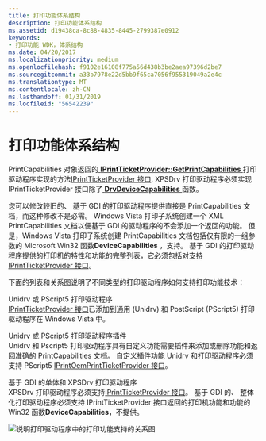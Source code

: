 ```yaml
---
title: 打印功能体系结构
description: 打印功能体系结构
ms.assetid: d19438ca-8c88-4835-8445-2799387e0912
keywords:
- 打印功能 WDK，体系结构
ms.date: 04/20/2017
ms.localizationpriority: medium
ms.openlocfilehash: f9102e16108f775a56d438b3be2aea97396d2be7
ms.sourcegitcommit: a33b7978e22d5bb9f65ca7056f955319049a2e4c
ms.translationtype: MT
ms.contentlocale: zh-CN
ms.lasthandoff: 01/31/2019
ms.locfileid: "56542239"
---
```

# <a name="print-capabilities-architecture"></a>打印功能体系结构


PrintCapabilities 对象返回的[ **IPrintTicketProvider::GetPrintCapabilities** ](https://msdn.microsoft.com/library/windows/hardware/ff554365)打印驱动程序实现的方法[IPrintTicketProvider 接口](https://msdn.microsoft.com/library/windows/hardware/ff554375). XPSDrv 打印驱动程序必须实现 IPrintTicketProvider 接口除了[ **DrvDeviceCapabilities** ](https://msdn.microsoft.com/library/windows/hardware/ff548539)函数。

您可以修改较旧的、 基于 GDI 的打印驱动程序提供直接是 PrintCapabilities 文档，而这种修改不是必需。 Windows Vista 打印子系统创建一个 XML PrintCapabilities 文档以便基于 GDI 的驱动程序的不会添加一个返回的功能。 但是，Windows Vista 打印子系统创建 PrintCapabilities 文档包括仅有限的一组参数的 Microsoft Win32 函数**DeviceCapabilities** ，支持。 基于 GDI 的打印驱动程序提供的打印机的特性和功能的完整列表，它必须包括对支持[IPrintTicketProvider 接口](https://msdn.microsoft.com/library/windows/hardware/ff554375)。

下面的列表和关系图说明了不同类型的打印驱动程序如何支持打印功能技术：

<a href="" id="unidrv-or-pscript5-print-driver"></a>Unidrv 或 PScript5 打印驱动程序  
[IPrintTicketProvider 接口](https://msdn.microsoft.com/library/windows/hardware/ff554375)已添加到通用 (Unidrv) 和 PostScript (PScript5) 打印驱动程序在 Windows Vista 中。

<a href="" id="unidrv-or-pscript5-print-driver-plug-in"></a>Unidrv 或 PScript5 打印驱动程序插件  
Unidrv 和 Pscript5 打印驱动程序具有自定义功能需要插件来添加或删除功能和返回准确的 PrintCapabilities 文档。 自定义插件功能 Unidrv 和打印驱动程序必须支持 PScript5 [IPrintOemPrintTicketProvider 接口](https://msdn.microsoft.com/library/windows/hardware/ff553174)。

<a href="" id="-monolithic-gdi-based-and-xpsdrv-print-drivers"></a> 基于 GDI 的单体和 XPSDrv 打印驱动程序  
XPSDrv 打印驱动程序必须支持[IPrintTicketProvider 接口](https://msdn.microsoft.com/library/windows/hardware/ff554375)。 基于 GDI 的、 整体化打印驱动程序必须支持 IPrintTicketProvider 接口返回的打印机功能和功能的 Win32 函数**DeviceCapabilities**，不提供。

![说明打印驱动程序中的打印功能支持的关系图](images/ptpcarch1.gif)

 

 





